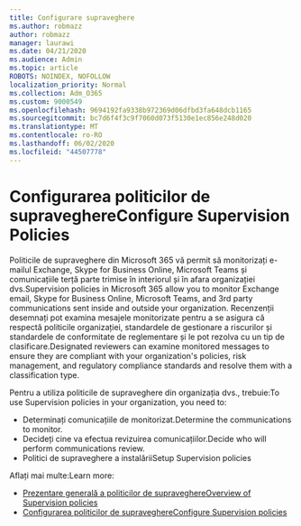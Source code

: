 ```yaml
---
title: Configurare supraveghere
ms.author: robmazz
author: robmazz
manager: laurawi
ms.date: 04/21/2020
ms.audience: Admin
ms.topic: article
ROBOTS: NOINDEX, NOFOLLOW
localization_priority: Normal
ms.collection: Adm_O365
ms.custom: 9000549
ms.openlocfilehash: 9694192fa9338b972369d06dfbd3fa648dcb1165
ms.sourcegitcommit: bc7d6f4f3c9f7060d073f5130e1ec856e248d020
ms.translationtype: MT
ms.contentlocale: ro-RO
ms.lasthandoff: 06/02/2020
ms.locfileid: "44507778"
---
```

# <a name="configure-supervision-policies"></a><span data-ttu-id="eaf91-102">Configurarea politicilor de supraveghere</span><span class="sxs-lookup"><span data-stu-id="eaf91-102">Configure Supervision Policies</span></span>

<span data-ttu-id="eaf91-103">Politicile de supraveghere din Microsoft 365 vă permit să monitorizați e-mailul Exchange, Skype for Business Online, Microsoft Teams și comunicațiile terță parte trimise în interiorul și în afara organizației dvs.</span><span class="sxs-lookup"><span data-stu-id="eaf91-103">Supervision policies in Microsoft 365 allow you to monitor Exchange email, Skype for Business Online, Microsoft Teams, and 3rd party communications sent inside and outside your organization.</span></span> <span data-ttu-id="eaf91-104">Recenzenții desemnați pot examina mesajele monitorizate pentru a se asigura că respectă politicile organizației, standardele de gestionare a riscurilor și standardele de conformitate de reglementare și le pot rezolva cu un tip de clasificare.</span><span class="sxs-lookup"><span data-stu-id="eaf91-104">Designated reviewers can examine monitored messages to ensure they are compliant with your organization's policies, risk management, and regulatory compliance standards and resolve them with a classification type.</span></span>

<span data-ttu-id="eaf91-105">Pentru a utiliza politicile de supraveghere din organizația dvs., trebuie:</span><span class="sxs-lookup"><span data-stu-id="eaf91-105">To use Supervision policies in your organization, you need to:</span></span>

- <span data-ttu-id="eaf91-106">Determinați comunicațiile de monitorizat.</span><span class="sxs-lookup"><span data-stu-id="eaf91-106">Determine the communications to monitor.</span></span>
- <span data-ttu-id="eaf91-107">Decideți cine va efectua revizuirea comunicațiilor.</span><span class="sxs-lookup"><span data-stu-id="eaf91-107">Decide who will perform communications review.</span></span>
- <span data-ttu-id="eaf91-108">Politici de supraveghere a instalării</span><span class="sxs-lookup"><span data-stu-id="eaf91-108">Setup Supervision policies</span></span>

<span data-ttu-id="eaf91-109">Aflați mai multe:</span><span class="sxs-lookup"><span data-stu-id="eaf91-109">Learn more:</span></span>

- [<span data-ttu-id="eaf91-110">Prezentare generală a politicilor de supraveghere</span><span class="sxs-lookup"><span data-stu-id="eaf91-110">Overview of Supervision policies</span></span>](https://docs.microsoft.com/microsoft-365/compliance/supervision-policies)
- [<span data-ttu-id="eaf91-111">Configurarea politicilor de supraveghere</span><span class="sxs-lookup"><span data-stu-id="eaf91-111">Configure Supervision policies</span></span>](https://docs.microsoft.com/microsoft-365/compliance/configure-supervision-policies)
